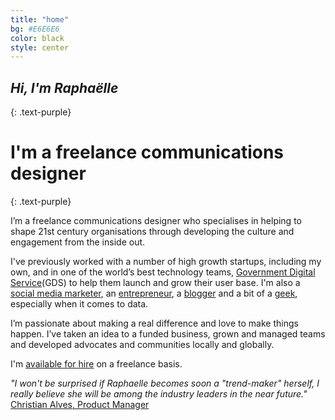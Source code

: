 ```yaml
---
title: "home"
bg: #E6E6E6
color: black
style: center
---
```


## *Hi, I'm Raphaëlle*
{: .text-purple}

<div class="circular"></div>

# I'm a freelance communications designer
{: .text-purple}

I’m a freelance communications designer who specialises in helping to shape 21st century organisations through developing the culture and engagement from the inside out.

I've previously worked with a number of high growth startups, including my own, and in one of the world’s best technology teams, [Government Digital Service](https://gds.blog.gov.uk/about/)(GDS) to help them launch and grow their user base. I'm also a [social media marketer](https://www.instagram.com/raphaelleheaf/), an [entrepreneur](https://uk.linkedin.com/in/raphaelleheaf), a [blogger](https://140x365.com/) and a bit of a [geek](https://github.com/raphaelleheaf), especially when it comes to data. 

I’m passionate about making a real difference and love to make things happen. I’ve taken an idea to a funded business, grown and managed teams and developed advocates and communities locally and globally.

I'm [available for hire](mailto:raphaelle@raphaelleheaf.com) on a freelance basis. 


*"I won't be surprised if Raphaelle becomes soon a "trend-maker" herself, I really believe she will be among the industry leaders in the near future."* [Christian Alves, Product Manager](https://uk.linkedin.com/in/raphaelleheaf)

